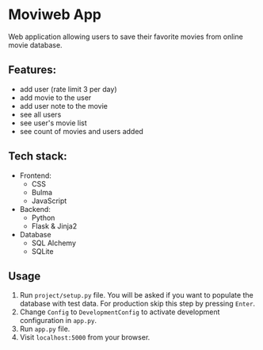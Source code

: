# Moviweb App

Web application allowing users
to save their favorite movies from online movie database.

## Features:

- add user (rate limit 3 per day)
- add movie to the user
- add user note to the movie
- see all users
- see user's movie list
- see count of movies and users added

## Tech stack:

- Frontend:
    - CSS
    - Bulma
    - JavaScript
- Backend:
    - Python
    - Flask & Jinja2
- Database
    - SQL Alchemy
    - SQLite

## Usage

1. Run `project/setup.py` file. You will be asked if you want to populate the database with test data.
   For production skip this step by pressing `Enter`.
2. Change `Config` to `DevelopmentConfig` to activate development configuration in `app.py`.
3. Run `app.py` file.
4. Visit `localhost:5000` from your browser.


